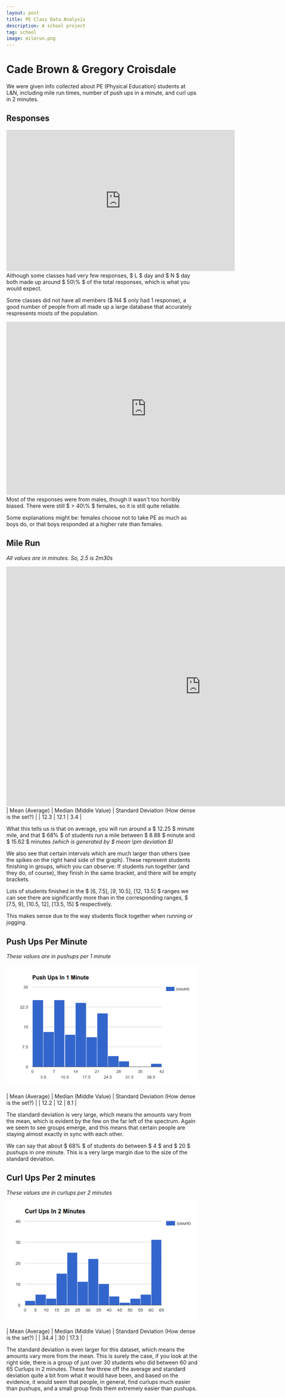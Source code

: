 ```yaml
---
layout: post
title: PE Class Data Analysis
description: A school project
tag: school
image: milerun.png
---
```


# Cade Brown & Gregory Croisdale

We were given info collected about PE (Physical Education) students at L&N, including mile run times, number of push ups in a minute, and curl ups in 2 minutes.

## Responses
<iframe width="600" height="371" seamless frameborder="0" scrolling="no" src="https://docs.google.com/spreadsheets/d/1xCyK-8ZdUw0QHg36i6ofSmpou7FUmq571E9HOSaphbA/pubchart?oid=37325881&amp;format=interactive"></iframe>
Although some classes had very few responses, $ L $ day and $ N $ day both made up around $ 50\% $ of the total responses, which is what you would expect.

Some classes did not have all members ($ N4 $ only had 1 response), a good number of people from all made up a large database that accurately respresents mosts of the population.

<iframe width="732.9126506024095" height="454.875" seamless frameborder="0" scrolling="no" src="https://docs.google.com/spreadsheets/d/1xCyK-8ZdUw0QHg36i6ofSmpou7FUmq571E9HOSaphbA/pubchart?oid=2114194783&amp;format=interactive"></iframe>
Most of the responses were from males, though it wasn't too horribly biased. There were still $ > 40\% $ females, so it is still quite reliable.

Some explanations might be: females choose not to take PE as much as boys do, or that boys responded at a higher rate than females.


## Mile Run
*All values are in minutes. So, 2.5 is 2m30s*
<iframe width="1019" height="629.8978061224489" seamless frameborder="0" scrolling="no" src="https://docs.google.com/spreadsheets/d/1xCyK-8ZdUw0QHg36i6ofSmpou7FUmq571E9HOSaphbA/pubchart?oid=1875790007&amp;format=interactive"></iframe>
| Mean (Average) | Median (Middle Value) | Standard Deviation (How dense is the set?) |
| 12.3 | 12.1 | 3.4 |


What this tells us is that on average, you will run around a $ 12.25 $ minute mile, and that $ 68\% $ of students run a mile between $ 8.88 $ minute and $ 15.62 $ minutes *(which is generated by $ mean \pm deviation $)*

We also see that certain intervals which are much larger than others (see the spikes on the right hand side of the graph). These represent students finishing in groups, which you can observe: If students run together (and they do, of course), they finish in the same bracket, and there will be empty brackets.

Lots of students finished in the $ [6, 7.5], [9, 10.5], [12, 13.5] $ ranges we can see there are significantly more than in the corresponding ranges, $ [7.5, 9], [10.5, 12], [13.5, 15] $ respectively.

This makes sense due to the way students flock together when running or jogging.


## Push Ups Per Minute
*These values are in pushups per 1 minute*

![Push Up Info Graph](/assets/images/APSTATS/PECLASS/pushups.png)

| Mean (Average) | Median (Middle Value) | Standard Deviation (How dense is the set?) |
| 12.2 | 12 | 8.1 |

The standard deviation is very large, which means the amounts vary from the mean, which is evident by the few on the far left of the spectrum. Again we seem to see groups emerge, and this means that certain people are staying almost exactly in sync with each other.

We can say that about $ 68\% $ of students do between $ 4 $ and $ 20 $ pushups in one minute. This is a very large margin due to the size of the standard deviation.


## Curl Ups Per 2 minutes
*These values are in curlups per 2 minutes*

![Curl Up Info Graph](/assets/images/APSTATS/PECLASS/curlups.png)

| Mean (Average) | Median (Middle Value) | Standard Deviation (How dense is the set?) |
| 34.4 | 30 | 17.3 |

The standard deviation is even larger for this dataset, which means the amounts vary more from the mean. This is surely the case, if you look at the right side, there is a group of just over 30 students who did between 60 and 65 Curlups in 2 minutes.
These few threw off the average and standard deviation quite a bit from what it would have been, and based on the evidence, it would seem that people, in general, find curlups much easier than pushups, and a small group finds them extremely easier than pushups.
